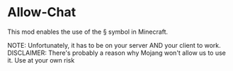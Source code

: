 # Allow-Chat
This mod enables the use of the § symbol in Minecraft.

NOTE: Unfortunately, it has to be on your server AND your client to work.
DISCLAIMER: There's probably a reason why Mojang won't allow us to use it. Use at your own risk
